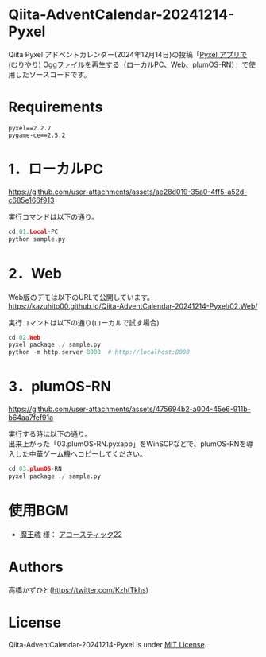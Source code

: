 # Qiita-AdventCalendar-20241214-Pyxel
Qiita Pyxel アドベントカレンダー(2024年12月14日)の投稿「[Pyxel アプリで (むりやり) Oggファイルを再生する（ローカルPC、Web、plumOS-RN）](https://qiita.com/Kazuhito/private/897e45c46f03e6980067)」で使用したソースコードです。

# Requirements 
```
pyxel==2.2.7
pygame-ce==2.5.2
```

# 1．ローカルPC

https://github.com/user-attachments/assets/ae28d019-35a0-4ff5-a52d-c685e166f913

実行コマンドは以下の通り。
```python
cd 01.Local-PC
python sample.py
```

# 2．Web
Web版のデモは以下のURLで公開しています。<br>
https://kazuhito00.github.io/Qiita-AdventCalendar-20241214-Pyxel/02.Web/

実行コマンドは以下の通り(ローカルで試す場合)
```python
cd 02.Web
pyxel package ./ sample.py
python -m http.server 8000  # http://localhost:8000
```

# 3．plumOS-RN
https://github.com/user-attachments/assets/475694b2-a004-45e6-911b-b64aa7fef91a

実行する時は以下の通り。<br>
出来上がった「03.plumOS-RN.pyxapp」をWinSCPなどで、plumOS-RNを導入した中華ゲーム機へコピーしてください。
```python:sample.py
cd 03.plumOS-RN
pyxel package ./ sample.py
```

# 使用BGM
* [魔王魂](https://maou.audio/#google_vignette) 様： [アコースティック22](https://maou.audio/bgm_acoustic22/) 

# Authors
高橋かずひと(https://twitter.com/KzhtTkhs)
 
# License 
Qiita-AdventCalendar-20241214-Pyxel is under [MIT License](LICENSE).
